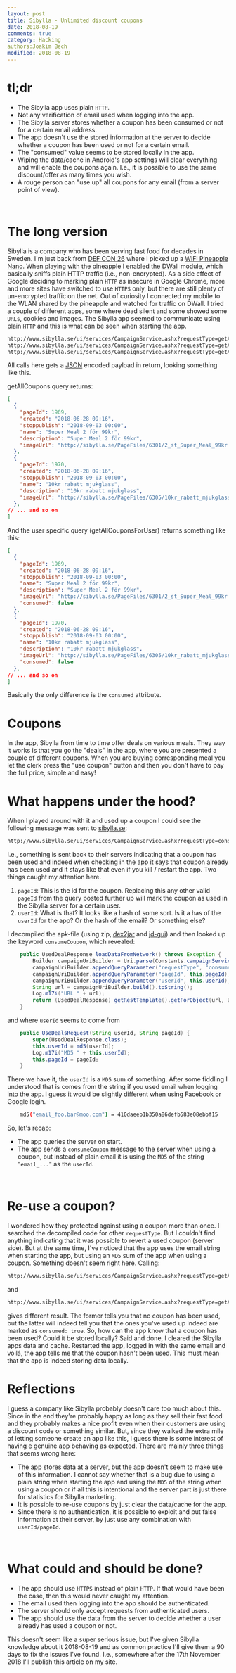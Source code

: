 ```yaml
---
layout: post
title: Sibylla - Unlimited discount coupons
date: 2018-08-19
comments: true
category: Hacking
authors:Joakim Bech
modified: 2018-08-19
---
```

# tl;dr
- The Sibylla app uses plain `HTTP`.
- Not any verification of email used when logging into the app.
- The Sibylla server stores whether a coupon has been consumed or not for a
  certain email address.
- The app doesn't use the stored information at the server to decide whether a
  coupon has been used or not for a certain email.
- The "consumed" value seems to be stored locally in the app.
- Wiping the data/cache in Android's app settings will clear everything and
  will enable the coupons again. I.e., it is possible to use the same
  discount/offer as many times you wish.
- A rouge person can "use up" all coupons for any email (from a server point of view).

<br>

# The long version
Sibylla is a company who has been serving fast food for decades in Sweden. I'm
just back from [DEF CON 26](https://www.defcon.org/html/defcon-26/dc-26-index.html) where I picked up a
[WiFi Pineapple Nano](https://wifipineapple.com/nano). When playing with the
pineapple I enabled the [DWall](https://www.wifipineapple.com/modules) module,
which basically sniffs plain HTTP traffic (i.e., non-encrypted). As a side
effect of Google deciding to marking plain `HTTP` as insecure in Google Chrome,
more and more sites have switched to use `HTTPS` only, but there are still
plenty of un-encrypted traffic on the net. Out of curiosity I connected my
mobile to the WLAN shared by the pineapple and watched for traffic on DWall. I
tried a couple of different apps, some where dead silent and some showed some
`URLs`, cookies and images. The Sibylla app seemed to communicate using plain
`HTTP` and this is what can be seen when starting the app.


```bash
http://www.sibylla.se/ui/services/CampaignService.ashx?requestType=getAllCoupons
http://www.sibylla.se/ui/services/CampaignService.ashx?requestType=getAllCampaigns
http://www.sibylla.se/ui/services/CampaignService.ashx?requestType=getAllCouponsForUser&userId=email_foo.bar@moo.com
```

All calls here gets a [JSON](https://en.wikipedia.org/wiki/JSON) encoded payload
in return, looking something like this.

getAllCoupons query returns:
```json
[
  {
    "pageId": 1969,
    "created": "2018-06-28 09:16",
    "stoppublish": "2018-09-03 00:00",
    "name": "Super Meal 2 för 99kr",
    "description": "Super Meal 2 för 99kr",
    "imageUrl": "http://sibylla.se/PageFiles/6301/2_st_Super_Meal_99kr.png"
  },
  {
    "pageId": 1970,
    "created": "2018-06-28 09:16",
    "stoppublish": "2018-09-03 00:00",
    "name": "10kr rabatt mjukglass",
    "description": "10kr rabatt mjukglass",
    "imageUrl": "http://sibylla.se/PageFiles/6305/10kr_rabatt_mjukglass.png"
  },
// ... and so on
]
```

And the user specific query (getAllCouponsForUser) returns something like this:
```json
[
  {
    "pageId": 1969,
    "created": "2018-06-28 09:16",
    "stoppublish": "2018-09-03 00:00",
    "name": "Super Meal 2 för 99kr",
    "description": "Super Meal 2 för 99kr",
    "imageUrl": "http://sibylla.se/PageFiles/6301/2_st_Super_Meal_99kr.png",
    "consumed": false
  },
  {
    "pageId": 1970,
    "created": "2018-06-28 09:16",
    "stoppublish": "2018-09-03 00:00",
    "name": "10kr rabatt mjukglass",
    "description": "10kr rabatt mjukglass",
    "imageUrl": "http://sibylla.se/PageFiles/6305/10kr_rabatt_mjukglass.png",
    "consumed": false
  },
// ... and so on
]
```
Basically the only difference is the `consumed` attribute.

# Coupons
In the app, Sibylla from time to time offer deals on various meals. They way it
works is that you go the "deals" in the app, where you are presented a couple of
different coupons. When you are buying corresponding meal you let the clerk
press the "use coupon" button and then you don't have to pay the full price,
simple and easy!

# What happens under the hood?
When I played around with it and used up a coupon I could see the following
message was sent to [sibylla.se](http://sibylla.se): 
```bash
http://www.sibylla.se/ui/services/CampaignService.ashx?requestType=consumeCoupon&pageId=1975&userId=410daeeb1b350a86defb583e08ebbf15
```
I.e., something is sent back to their servers indicating that a coupon has been
used and indeed when checking in the app it says that coupon already has been
used and it stays like that even if you kill / restart the app. Two things
caught my attention here.

1. `pageId`: This is the id for the coupon. Replacing this any other valid
   `pageId` from the query posted further up will mark the coupon as used in the
   Sibylla server for a certain user.
2. `userId`: What is that? It looks like a hash of some sort. Is it a has of
   the `userId` for the app? Or the hash of the email? Or something else?

I decompiled the apk-file (using zip,
[dex2jar](https://github.com/pxb1988/dex2jar) and [jd-gui](http://jd.benow.ca))
and then looked up the keyword `consumeCoupon`, which revealed:

```java
    public UsedDealResponse loadDataFromNetwork() throws Exception {
        Builder campaignUriBuilder = Uri.parse(Constants.campaignService).buildUpon();
        campaignUriBuilder.appendQueryParameter("requestType", "consumeCoupon");
        campaignUriBuilder.appendQueryParameter("pageId", this.pageId);
        campaignUriBuilder.appendQueryParameter("userId", this.userId);
        String url = campaignUriBuilder.build().toString();
        Log.m17i("URL " + url);
        return (UsedDealResponse) getRestTemplate().getForObject(url, UsedDealResponse.class, new Object[0]);
    }
```

and where `userId` seems to come from
```java
    public UseDealsRequest(String userId, String pageId) {
        super(UsedDealResponse.class);
        this.userId = md5(userId);
        Log.m17i("MD5 " + this.userId);
        this.pageId = pageId;
    }
```

There we have it, the `userId` is a `MD5` sum of something. After some fiddling
I understood that is comes from the string if you used email when logging into
the app. I guess it would be slightly different when using Facebook or Google
login.

```bash
    md5("email_foo.bar@moo.com") = 410daeeb1b350a86defb583e08ebbf15
```

So, let's recap:

- The app queries the server on start.
- The app sends a `consumeCoupon` message to the server when using a coupon,
  but instead of plain email it is using the `MD5` of the string "`email_...`" as
  the `userId`.

<br>

# Re-use a coupon?
I wondered how they protected against using a coupon more than once. I searched
the decompiled code for other `requestType`. But I couldn't find anything
indicating that it was possible to revert a used coupon (server side). But at
the same time, I've noticed that the app uses the email string when starting
the app, but using an `MD5` sum of the app when using a coupon. Something
doesn't seem right here. Calling:

```bash
http://www.sibylla.se/ui/services/CampaignService.ashx?requestType=getAllCouponsForUser&userId=email_foo.bar@moo.com
```
and
```bash
http://www.sibylla.se/ui/services/CampaignService.ashx?requestType=getAllCouponsForUser&userId=410daeeb1b350a86defb583e08ebbf15
```
gives different result. The former tells you that no coupon has been used, but
the latter will indeed tell you that the ones you've used up indeed are marked
as `consumed: true`. So, how can the app know that a coupon has been used?
Could it be stored locally? Said and done, I cleared the Sibylla apps data and
cache. Restarted the app, logged in with the same email and voilá, the app
tells me that the coupon hasn't been used. This must mean that the app is
indeed storing data locally.

# Reflections
I guess a company like Sibylla probably doesn't care too much about this. Since
in the end they're probably happy as long as they sell their fast food and they
probably makes a nice profit even when their customers are using a discount
code or something similar. But, since they walked the extra mile of letting
someone create an app like this, I guess there is some interest of having e
genuine app behaving as expected. There are mainly three things that seems
wrong here:

- The app stores data at a server, but the app doesn't seem to make use of this
  information. I cannot say whether that is a bug due to using a plain string
  when starting the app and using the `MD5` of the string when using a coupon or
  if all this is intentional and the server part is just there for statistics for
  Sibylla marketing.
- It is possible to re-use coupons by just clear the data/cache for the app.
- Since there is no authentication, it is possible to exploit and put false
  information at their server, by just use any combination with `userId/pageId`.

<br>

# What could and should be done?
- The app should use `HTTPS` instead of plain `HTTP`. If that would have been
  the case, then this would never caught my attention.
- The email used then logging into the app should be authenticated.
- The server should only accept requests from authenticated users.
- The app should use the data from the server to decide whether a user already
  has used a coupon or not.

This doesn't seem like a super serious issue, but I've given Sibylla knowledge
about it 2018-08-19 and as common practice I'll give them a 90 days to fix the
issues I've found. I.e., somewhere after the 17th November 2018 I'll publish
this article on my site.
